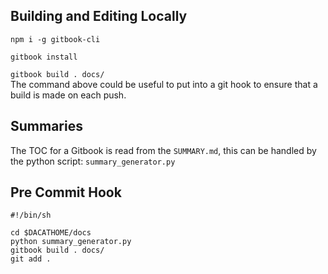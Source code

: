 ## Building and Editing Locally

`npm i -g gitbook-cli`

`gitbook install`

`gitbook build . docs/`  
The command above could be useful to put into a git hook to ensure that a build is made on each push.

## Summaries

The TOC for a Gitbook is read from the `SUMMARY.md`, this can be handled by the python script: `summary_generator.py`

## Pre Commit Hook

```
#!/bin/sh

cd $DACATHOME/docs
python summary_generator.py
gitbook build . docs/
git add .
```



